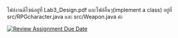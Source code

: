 ไฟล์งานดีไซน์อยู่ที่ Lab3_Design.pdf และไฟล์อื่นๆ(implement a class) อยู่ที่ src/RPGcharacter.java และ src/Weapon.java ค่ะ

[![Review Assignment Due Date](https://classroom.github.com/assets/deadline-readme-button-24ddc0f5d75046c5622901739e7c5dd533143b0c8e959d652212380cedb1ea36.svg)](https://classroom.github.com/a/bIZQaFcG)
